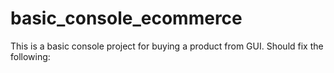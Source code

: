# basic_console_ecommerce
This is a basic console project for buying a product from GUI. 
Should fix the following:

